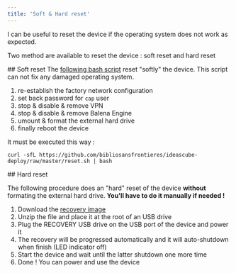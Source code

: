 ```yaml
---
title: 'Soft & Hard reset'
---
```


I can be useful to reset the device if the operating system does not work as expected.

Two method are available to reset the device : soft reset and hard reset

## Soft reset
The [following bash script](https://github.com/bibliosansfrontieres/ideascube-deploy/raw/master/reset.sh) reset "softly" the device. This script can not fix any damaged operating system.

1. re-establish the factory network configuration
2. set back password for `cap` user
3. stop & disable & remove VPN
4. stop & disable & remove Balena Engine
5. umount & format the external hard drive
6. finally reboot the device

It must be executed this way :
```
curl -sfL https://github.com/bibliosansfrontieres/ideascube-deploy/raw/master/reset.sh | bash
```

## Hard reset

The following procedure does an "hard" reset of the device **without** formating the external hard drive. **You'll have to do it manually if needed !**

1. Download the [recovery image](https://mega.nz/#!14AxDIQA!uweEwRo8RwQGBcvxsFHWKURVchSHthn2uysF5X60Bok)
2. Unzip the file and place it at the root of an USB drive
3. Plug the RECOVERY USB drive on the USB port of the device and power it
4. The recovery will be progressed automatically and it will auto-shutdown when finish (LED indicator off)
5. Start the device and wait until the latter shutdown one more time
6. Done ! You can power and use the device
